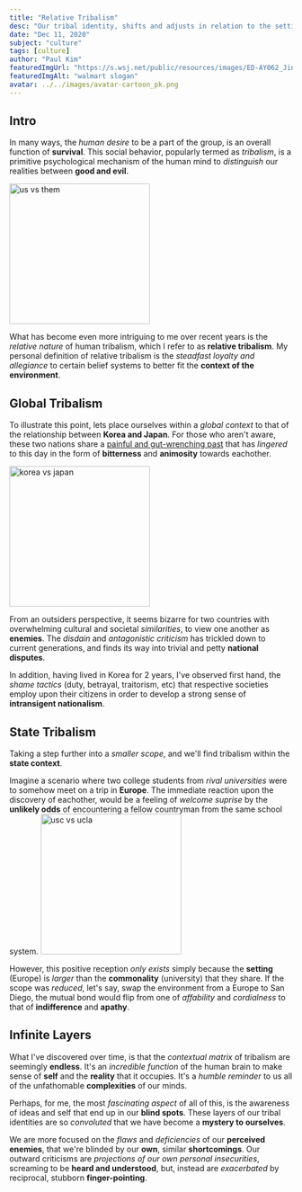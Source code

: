 ```yaml
---
title: "Relative Tribalism"
desc: "Our tribal identity, shifts and adjusts in relation to the setting and context.  I refer to this phenomenon as relative tribalism."
date: "Dec 11, 2020"
subject: "culture"
tags: [culture]
author: "Paul Kim"
featuredImgUrl: "https://s.wsj.net/public/resources/images/ED-AY062_Jindal_P_20181101121307.jpg"
featuredImgAlt: "walmart slogan"
avatar: ../../images/avatar-cartoon_pk.png
---
```


## Intro

In many ways, the _human desire_ to be a part of the group, is an overall function of **survival**. This social behavior, popularly termed as _tribalism_, is a primitive psychological mechanism of the human mind to _distinguish_ our realities between **good and evil**.

<img 
src="https://miro.medium.com/max/4000/1*q9m4Fqad6Bh3ofmzuePnLA.jpeg"
alt="us vs them"
style="height: 250px;"
/>

What has become even more intriguing to me over recent years is the _relative nature_ of human tribalism, which I refer to as **relative tribalism**. My personal definition of relative tribalism is the _steadfast loyalty and allegiance_ to certain belief systems to better fit the **context of the environment**.

## Global Tribalism

To illustrate this point, lets place ourselves within a _global context_ to that of the relationship between **Korea and Japan**. For those who aren't aware, these two nations share a [painful and gut-wrenching past](https://www.lehigh.edu/~rfw1/courses/1999/spring/ir163/Papers/pdf/kwk2.pdf) that has _lingered_ to this day in the form of **bitterness** and **animosity** towards eachother.

<img src="https://img.koreatimes.co.kr/upload/newsV2/images/201908/a64a3c9ce44040c995e520e1b4fe19ac.jpg/dims/resize/740/optimize"
alt="korea vs japan"
style="height: 250px;"/>

From an outsiders perspective, it seems bizarre for two countries with overwhelming cultural and societal _similarities_, to view one another as **enemies**. The _disdain_ and _antagonistic criticism_ has trickled down to current generations, and finds its way into trivial and petty **national disputes**.

In addition, having lived in Korea for 2 years, I've observed first hand, the _shame tactics_ (duty, betrayal, traitorism, etc) that respective societies employ upon their citizens in order to develop a strong sense of **intransigent nationalism**.

## State Tribalism

Taking a step further into a _smaller scope_, and we'll find tribalism within the **state context**.

Imagine a scenario where two college students from _rival universities_ were to somehow meet on a trip in **Europe**. The immediate reaction upon the discovery of eachother, would be a feeling of _welcome suprise_ by the **unlikely odds** of encountering a fellow countryman from the same school system.
<img src="https://i.pinimg.com/originals/68/ab/48/68ab486c17c59c74886134f5943909e6.jpg"
    alt="usc vs ucla"
    style="height: 250px;"
/>

However, this positive reception _only exists_ simply because the **setting** (Europe) is _larger_ than the **commonality** (university) that they share. If the scope was _reduced_, let's say, swap the environment from a Europe to San Diego, the mutual bond would flip from one of _affability_ and _cordialness_ to that of **indifference** and **apathy**.

## Infinite Layers

What I've discovered over time, is that the _contextual matrix_ of tribalism are seemingly **endless**. It's an _incredible function_ of the human brain to make sense of **self** and the **reality** that it occupies. It's a _humble reminder_ to us all of the unfathomable **complexities** of our minds.

Perhaps, for me, the most _fascinating aspect_ of all of this, is the awareness of ideas and self that end up in our **blind spots**. These layers of our tribal identities are so _convoluted_ that we have become a **mystery to ourselves**. 

We are more focused on the _flaws_ and _deficiencies_ of our **perceived enemies**, that we're blinded by our **own**, similar **shortcomings**. Our outward criticisms are _projections of our own personal insecurities_, screaming to be **heard and understood**, but, instead are _exacerbated_ by reciprocal, stubborn **finger-pointing**.
